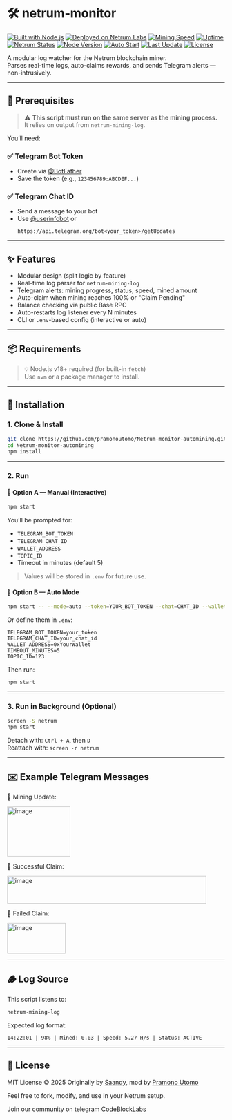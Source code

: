 # 🛠️ netrum-monitor

[![Built with Node.js](https://img.shields.io/badge/Built%20with-Node.js-green?logo=node.js)](https://nodejs.org/)
[![Deployed on Netrum Labs](https://img.shields.io/badge/Deployed%20on-Netrum%20Labs-blue)](https://netrum.io)
[![Mining Speed](https://img.shields.io/badge/Speed-5.3_H%2Fs-orange)](#)
[![Uptime](https://img.shields.io/badge/Uptime-99.99%25-brightgreen)](#)
[![Netrum Status](https://img.shields.io/badge/Netrum-Mining_Active-blue)](#)
[![Node Version](https://img.shields.io/badge/node-%3E=18.0.0-green)](https://nodejs.org/)
[![Auto Start](https://img.shields.io/badge/Auto--Start-Systemd-blue)](#)
[![Last Update](https://img.shields.io/github/last-commit/KaelVNode/netrum-monitor)](https://github.com/KaelVNode/netrum-monitor/commits/main)
[![License](https://img.shields.io/github/license/KaelVNode/netrum-monitor)](LICENSE)

A modular log watcher for the Netrum blockchain miner.  
Parses real-time logs, auto-claims rewards, and sends Telegram alerts — non-intrusively.

---

## 📌 Prerequisites

> ⚠️ **This script must run on the same server as the mining process.**  
> It relies on output from `netrum-mining-log`.

You’ll need:

### ✅ Telegram Bot Token
- Create via [@BotFather](https://t.me/BotFather)
- Save the token (e.g., `123456789:ABCDEF...`)

### ✅ Telegram Chat ID
- Send a message to your bot
- Use [@userinfobot](https://t.me/userinfobot) or
  ```
  https://api.telegram.org/bot<your_token>/getUpdates
  ```

---

## ✨ Features

- Modular design (split logic by feature)
- Real-time log parser for `netrum-mining-log`
- Telegram alerts: mining progress, status, speed, mined amount
- Auto-claim when mining reaches 100% or "Claim Pending"
- Balance checking via public Base RPC
- Auto-restarts log listener every N minutes
- CLI or `.env`-based config (interactive or auto)

---

## 📦 Requirements

> 💡 Node.js v18+ required (for built-in `fetch`)  
> Use `nvm` or a package manager to install.

---

## 🔧 Installation

### 1. Clone & Install

```bash
git clone https://github.com/pramonoutomo/Netrum-monitor-automining.git
cd Netrum-monitor-automining
npm install
```

---

### 2. Run

#### 🔹 Option A — Manual (Interactive)

```bash
npm start
```

You’ll be prompted for:

- `TELEGRAM_BOT_TOKEN`
- `TELEGRAM_CHAT_ID` 
- `WALLET_ADDRESS`
- `TOPIC_ID`
- Timeout in minutes (default 5)

> Values will be stored in `.env` for future use.

#### 🔹 Option B — Auto Mode

```bash
npm start -- --mode=auto --token=YOUR_BOT_TOKEN --chat=CHAT_ID --wallet=0xYourWallet --timeout=5 --topic=123
```

Or define them in `.env`:

```env
TELEGRAM_BOT_TOKEN=your_token
TELEGRAM_CHAT_ID=your_chat_id
WALLET_ADDRESS=0xYourWallet
TIMEOUT_MINUTES=5
TOPIC_ID=123
```

Then run:

```bash
npm start
```

---

### 3. Run in Background (Optional)

```bash
screen -S netrum
npm start
```

Detach with: `Ctrl + A`, then `D`  
Reattach with: `screen -r netrum`

---

## ✉️ Example Telegram Messages

🔹 Mining Update:

<img width="146" height="116" alt="image" src="https://github.com/user-attachments/assets/f92ce8e3-d2c1-4fc0-bdbc-42c27dcb6c53" />

🔹 Successful Claim:

<img width="461" height="64" alt="image" src="https://github.com/user-attachments/assets/6311fdfa-a39d-4367-9a5c-e8f70bb08670" />

🔹 Failed Claim:

<img width="135" height="71" alt="image" src="https://github.com/user-attachments/assets/ec422c9e-196a-4b02-ba4b-74f71eba2732" />

---

## 🪵 Log Source

This script listens to:

```bash
netrum-mining-log
```

Expected log format:
```text
14:22:01 | 98% | Mined: 0.03 | Speed: 5.27 H/s | Status: ACTIVE
```

---

## 📄 License

MIT License © 2025 Originally by [Saandy](https://github.com/KaelVNode/netrum-monitor), mod by [Pramono Utomo](https://github.com/PramonoUtomo)

Feel free to fork, modify, and use in your Netrum setup.

Join our community on telegram [CodeBlockLabs](https://t.me/CodeBlockLabs)
